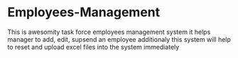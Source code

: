 # Employees-Management
This is awesomity task force employees management system 
it helps manager to add, edit, supsend an employee
additionaly this system will help to reset and upload excel files into the system immediately 

